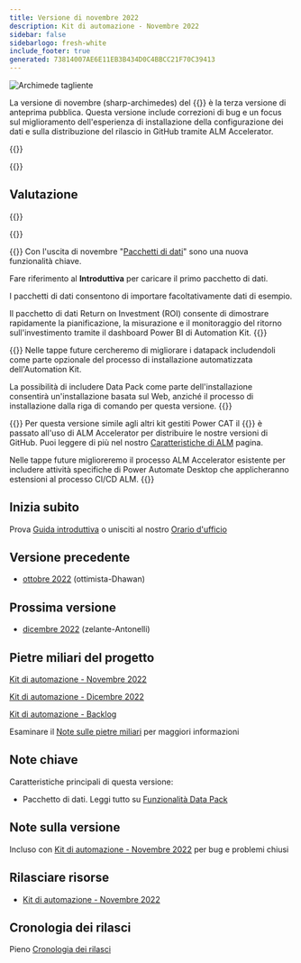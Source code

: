```yaml
---
title: Versione di novembre 2022
description: Kit di automazione - Novembre 2022
sidebar: false
sidebarlogo: fresh-white
include_footer: true
generated: 73814007AE6E11EB3B434D0C4BBCC21F70C39413
---
```


<div class="optional">

![Archimede tagliente](/images/sharp-archimedes.png)

La versione di novembre (sharp-archimedes) del {{<product-name>}} è la terza versione di anteprima pubblica. Questa versione include correzioni di bug e un focus sul miglioramento dell'esperienza di installazione della configurazione dei dati e sulla distribuzione del rilascio in GitHub tramite ALM Accelerator.

</div>

{{<presentation slides="1,2,3">}}

<div class="optional">

{{<presentationStyles>}}

## Valutazione

{{<questions name="/releases/november-2022.json" completed="Thank you for providing feedback" showNavigationButtons=false >}}

</div>

{{<slideStyles>}}

{{<slide  id="slide1" audio="releases/november-2022/DataPacks.mp3" description="Automation Kit Overview" image="releases/november-2022/DataPacks.svg" >}}
Con l'uscita di novembre "[Pacchetti di dati](/it/features/datapacks)" sono una nuova funzionalità chiave.

Fare riferimento al **Introduttiva** per caricare il primo pacchetto di dati.

I pacchetti di dati consentono di importare facoltativamente dati di esempio.

Il pacchetto di dati Return on Investment (ROI) consente di dimostrare rapidamente la pianificazione, la misurazione e il monitoraggio del ritorno sull'investimento tramite il dashboard Power BI di Automation Kit.
{{</slide>}}

{{<slide  id="slide2" audio="releases/november-2022/DataPacks-WhatsNext.mp3" description="Automation Kit Features" image="releases/november-2022/DataPacks-WhatsNext.svg?v=1" >}}
Nelle tappe future cercheremo di migliorare i datapack includendoli come parte opzionale del processo di installazione automatizzata dell'Automation Kit.

La possibilità di includere Data Pack come parte dell'installazione consentirà un'installazione basata sul Web, anziché il processo di installazione dalla riga di comando per questa versione.
{{</slide>}}


{{<slide id="slide3" audio="releases/november-2022/alm-roadmap.mp3" description="ALM Roadmap" localImage="/images/illustrations/alm-roadmap-2022-11.svg" >}}
Per questa versione simile agli altri kit gestiti Power CAT il {{<product-name>}} è passato all'uso di ALM Accelerator per distribuire le nostre versioni di GitHub. Puoi leggere di più nel nostro [Caratteristiche di ALM](/it/features/alm) pagina.

Nelle tappe future miglioreremo il processo ALM Accelerator esistente per includere attività specifiche di Power Automate Desktop che applicheranno estensioni al processo CI/CD ALM.
{{</slide>}}

<div class="optional">

## Inizia subito

Prova [Guida introduttiva](/it/get-started) o unisciti al nostro [Orario d'ufficio](/it/office-hours)

## Versione precedente

- [ottobre 2022](/it/releases/october-2022) (ottimista-Dhawan)

## Prossima versione

- [dicembre 2022](/it/releases/december-2022) (zelante-Antonelli)

## Pietre miliari del progetto

[Kit di automazione - Novembre 2022](https://github.com/orgs/microsoft/projects/486/views/4)

[Kit di automazione - Dicembre 2022](https://github.com/orgs/microsoft/projects/486/views/5)

[Kit di automazione - Backlog](https://github.com/orgs/microsoft/projects/486/views/1)

Esaminare il [Note sulle pietre miliari](/it/releases/milestones) per maggiori informazioni

## Note chiave

Caratteristiche principali di questa versione:

- Pacchetto di dati. Leggi tutto su [Funzionalità Data Pack](/it/features/datapacks)

## Note sulla versione

Incluso con [Kit di automazione - Novembre 2022](https://github.com/microsoft/powercat-automation-kit/releases/tag/AutomationKit-November2022) per bug e problemi chiusi

## Rilasciare risorse

- [Kit di automazione - Novembre 2022](https://github.com/microsoft/powercat-automation-kit/releases/tag/AutomationKit-November2022)

## Cronologia dei rilasci

Pieno [Cronologia dei rilasci](/it/releases)

</div>
